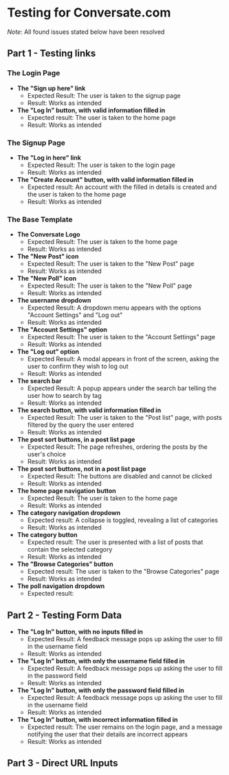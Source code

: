 # Testing for Conversate&#46;com

*Note*: All found issues stated below have been resolved

## Part 1 - Testing links

### The Login Page

- **The "Sign up here" link**
  - Expected Result: The user is taken to the signup page
  - Result: Works as intended
- **The "Log In" button, with valid information filled in**
  - Expected result: The user is taken to the home page
  - Result: Works as intended

### The Signup Page

- **The "Log in here" link**
  - Expected Result: The user is taken to the login page
  - Result: Works as intended
- **The "Create Account" button, with valid information filled in**
  - Expected result: An account with the filled in details is created and the
user is taken to the home page
  - Result: Works as intended

### The Base Template

- **The Conversate Logo**
  - Expected Result: The user is taken to the home page
  - Result: Works as intended
- **The "New Post" icon**
  - Expected Result: The user is taken to the "New Post" page
  - Result: Works as intended
- **The "New Poll" icon**
  - Expected Result: The user is taken to the "New Poll" page
  - Result: Works as intended
- **The username dropdown**
  - Expected Result: A dropdown menu appears with the options "Account Settings"
and "Log out"
  - Result: Works as intended
- **The "Account Settings" option**
  - Expected Result: The user is taken to the "Account Settings" page
  - Result: Works as intended
- **The "Log out" option**
  - Expected Result: A modal appears in front of the screen, asking the user to
confirm they wish to log out
  - Result: Works as intended
- **The search bar**
  - Expected Result: A popup appears under the search bar telling the user how
to search by tag
  - Result: Works as intended
- **The search button, with valid information filled in**
  - Expected Result: The user is taken to the "Post list" page, with posts
filtered by the query the user entered
  - Result: Works as intended
- **The post sort buttons, in a post list page**
  - Expected Result: The page refreshes, ordering the posts by the user's choice
  - Result: Works as intended
- **The post sort buttons, not in a post list page**
  - Expected Result: The buttons are disabled and cannot be clicked
  - Result: Works as intended
- **The home page navigation button**
  - Expected Result: The user is taken to the home page
  - Result: Works as intended
- **The category navigation dropdown**
  - Expected result: A collapse is toggled, revealing a list of categories
  - Result: Works as intended
- **The category button**
  - Expected result: The user is presented with a list of posts that contain
the selected category
  - Result: Works as intended
- **The "Browse Categories" button**
  - Expected result: The user is taken to the "Browse Categories" page
  - Result: Works as intended
- **The poll navigation dropdown**
  - Expected result: 

## Part 2 - Testing Form Data

- **The "Log In" button, with no inputs filled in**
  - Expected Result: A feedback message pops up asking the user to fill in the
username field
  - Result: Works as intended
- **The "Log In" button, with only the username field filled in**
  - Expected Result: A feedback message pops up asking the user to fill in the
password field
  - Result: Works as intended
- **The "Log In" button, with only the password field filled in**
  - Expected Result: A feedback message pops up asking the user to fill in the
username field
  - Result: Works as intended
- **The "Log In" button, with incorrect information filled in**
  - Expected result: The user remains on the login page, and a message notifying
the user that their details are incorrect appears
  - Result: Works as intended

## Part 3 - Direct URL Inputs
